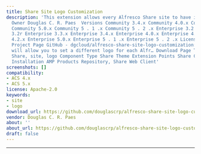 ```yaml
---
title: Share Site Logo Customization
description: 'This extension allows every Alfresco Share site to have its own logo.
  Owner Douglas C. R. Paes ‌ Versions Community 3.4.x Community 4.0.x Community 4.2.x
  Community 5.0.x Community 5 . 1 .x Community 5 . 2 .x Enterprise 3.2 Enterprise
  3.2r Enterprise 3.3.x Enterprise 3.4.x Enterprise 4.0.x Enterprise 4.1.x Enterprise
  4.2.x Enterprise 5.0.x Enterprise 5 . 1 .x Enterprise 5 . 2 .x License Type Apache
  Project Page GitHub - dgcloud/alfresco-share-site-logo-customization: This addon
  will allow you to set a different logo for each Alfr… Download Page Tags alfresco,
  Share, site, logo Component Type Share Theme Extension Points Share Custom Page
  Installation AMP Products Repository, Share Web Client'
screenshots: []
compatibility:
- ACS 4.x
- ACS 5.x
license: Apache-2.0
keywords:
- site
- logo
download_url: https://github.com/douglascrp/alfresco-share-site-logo-customization
vendor: Douglas C. R. Paes ‌
about: ''
about_url: https://github.com/douglascrp/alfresco-share-site-logo-customization
draft: false
---
```

---
